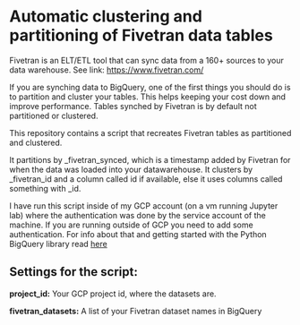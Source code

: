 # Automatic clustering and partitioning of Fivetran data tables

Fivetran is an ELT/ETL tool that can sync data from a 160+ sources to your data warehouse. See link: https://www.fivetran.com/

If you are synching data to BigQuery, one of the first things you should do is to partition and cluster your tables. 
This helps keeping your cost down and improve performance. Tables synched by Fivetran is by default not partitioned or clustered. 

This repository contains a script that recreates Fivetran tables as partitioned and clustered. 

It partitions by _fivetran_synced, which is a timestamp added by Fivetran for when the data was loaded into your datawarehouse. 
It clusters by _fivetran_id and a column called id if available, else it uses columns called something with _id.


I have run this script inside of my GCP account (on a vm running Jupyter lab) where the authentication was done by the service account of the machine. 
If you are running outside of GCP you need to add some authentication. 
For info about that and getting started with the Python BigQuery library read [here](https://cloud.google.com/bigquery/docs/quickstarts/quickstart-client-libraries)

## Settings for the script: 

**project_id:** Your GCP project id, where the datasets are. 

**fivetran_datasets:** A list of your Fivetran dataset names in BigQuery
